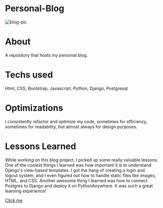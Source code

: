 # Personal-Blog
![blog-pic](https://github.com/Marco0201/Personal-Blog/assets/94779649/da958397-7c8e-4df1-87c8-86c58c24a4d2)
# About
A repository that hosts my personal blog.
# Techs used
Html, CSS, Bootstrap, Javascript, Python, Django, Postgresql
# Optimizations
I consistently refactor and optimize my code, sometimes for efficiency, sometimes for readability, but almost always for design purposes.
# Lessons Learned
While working on this blog project, I picked up some really valuable lessons. One of the coolest things I learned was how important it is to understand Django's view-based templates. I got the hang of creating a login and logout system, and I even figured out how to handle static files like images, HTML, and CSS. Another awesome thing I learned was how to connect Postgres to Django and deploy it on PythonAnywhere. It was such a great learning experience!

[Click me](https://marco020.pythonanywhere.com/)
